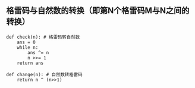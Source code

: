 

## 格雷码与自然数的转换（即第N个格雷码M与N之间的转换）

```python3
def check(n): # 格雷码转自然数
    ans = 0
    while n:
        ans ^= n
        n >>= 1
    return ans

def change(n): # 自然数转格雷码
    return n ^ (n>>1)
```
